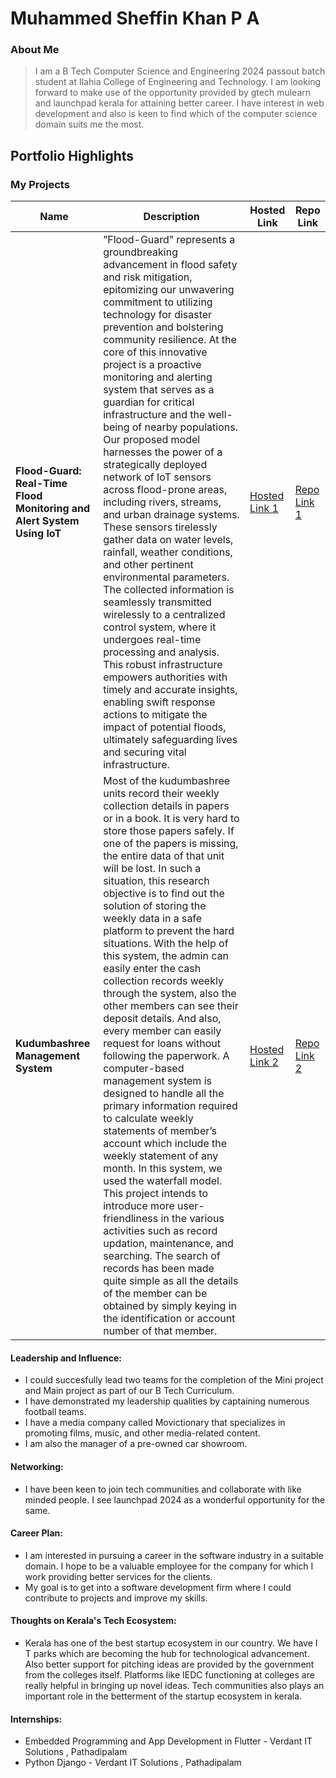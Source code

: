 # Muhammed Sheffin Khan P A 

### About Me

> I am a B Tech Computer Science and Engineering 2024 passout batch student at Ilahia College of Engineering and Technology. I am looking forward to make use of the opportunity provided by gtech mulearn and launchpad kerala for attaining better career. I have interest in web development and also is keen to find which of the computer science domain suits me the most.


## Portfolio Highlights

### My Projects

| Name                | Description                                                               | Hosted Link                              | Repo Link                                                      |
|---------------------|---------------------------------------------------------------------------|------------------------------------------|----------------------------------------------------------------|
| **Flood-Guard: Real-Time Flood Monitoring and Alert System Using IoT**  |  ”Flood-Guard” represents a groundbreaking advancement in flood safety and risk mitigation, epitomizing our unwavering commitment to utilizing technology for disaster prevention and bolstering community resilience. At the core of this innovative project is a proactive monitoring and alerting system that serves as a guardian for critical infrastructure and the well-being of nearby populations. Our proposed model harnesses the power of a strategically deployed network of IoT sensors across flood-prone areas, including rivers, streams, and urban drainage systems. These sensors tirelessly gather data on water levels, rainfall, weather conditions, and other pertinent environmental parameters. The collected information is seamlessly transmitted wirelessly to a centralized control system, where it undergoes real-time processing and analysis. This robust infrastructure empowers authorities with timely and accurate insights, enabling swift response actions to mitigate the impact of potential floods, ultimately safeguarding lives and securing vital infrastructure.| [Hosted Link 1](https://example.com)    | [Repo Link 1](https://github.com/username/project1)             |
| **Kudumbashree Management System**  | Most of the kudumbashree units record their weekly collection details in papers or in a book. It is very hard to store those papers safely. If one of the papers is missing, the entire data of that unit will be lost. In such a situation, this research objective is to find out the solution of storing the weekly data in a safe platform to prevent the hard situations. With the help of this system, the admin can easily enter the cash collection records weekly through the system, also the other members can see their deposit details. And also, every member can easily request for loans without following the paperwork. A computer-based management system is designed to handle all the primary information required to calculate weekly statements of member’s account which include the weekly statement of any month. In this system, we used the waterfall model. This project intends to introduce more user-friendliness in the various activities such as record updation, maintenance, and searching. The search of records has been made quite simple as all the details of the member can be obtained by simply keying in the identification or account number of that member.                                              | [Hosted Link 2](https://example.com)    | [Repo Link 2](https://github.com/username/project2)             |

#### Leadership and Influence:

- I could succesfully lead two teams for the completion of the Mini project and Main project as part of our B Tech Curriculum.
- I have demonstrated my leadership qualities by captaining numerous football teams.
- I have a media company called Movictionary that specializes in promoting films, music, and other media-related content.
- I am also the manager of a pre-owned car showroom.
#### Networking:

- I have been keen to join tech communities and collaborate with like minded people. I see launchpad 2024 as a wonderful opportunity for the same. 

#### Career Plan:

- I am interested in pursuing a career in the software industry in a suitable domain. I hope to be a valuable employee for the company for which I work providing better services for the clients.
- My goal is to get into a software development firm where I could contribute to projects and improve my skills.
#### Thoughts on Kerala's Tech Ecosystem:

- Kerala has one of the best startup ecosystem in our country. We have I T parks which are becoming the hub for technological advancement. Also better support for pitching ideas are provided by the government from the colleges itself. Platforms like IEDC functioning at colleges are really helpful in bringing up novel ideas. Tech communities also plays an important role in the betterment of the startup ecosystem in kerala.



#### Internships:

- Embedded Programming and App Development in Flutter -
Verdant IT Solutions , Pathadipalam
- Python Django -
Verdant IT Solutions , Pathadipalam

